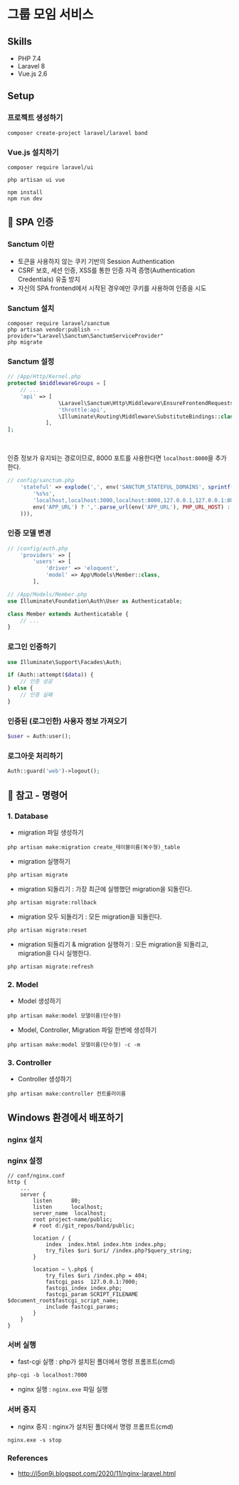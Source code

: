 # 그룹 모임 서비스
## Skills
- PHP 7.4
- Laravel 8
- Vue.js 2.6

## Setup
### 프로젝트 생성하기
```
composer create-project laravel/laravel band
```

### Vue.js 설치하기
```
composer require laravel/ui
```

```
php artisan ui vue
```

```
npm install
npm run dev
```

## :memo: SPA 인증
### Sanctum 이란
- 토큰을 사용하지 않는 쿠키 기반의 Session Authentication
- CSRF 보호, 세션 인증, XSS를 통한 인증 자격 증명(Authentication Credentials) 유출 방지
- 자신의 SPA frontend에서 시작된 경우에만 쿠키를 사용하여 인증을 시도

### Sanctum 설치
```
composer require laravel/sanctum
php artisan vendor:publish --provider="Laravel\Sanctum\SanctumServiceProvider"
php migrate
```

### Sanctum 설정
```php
// /App/Http/Kernel.php
protected $middlewareGroups = [
    // ...
    'api' => [
                \Laravel\Sanctum\Http\Middleware\EnsureFrontendRequestsAreStateful::class,
                'throttle:api',
                \Illuminate\Routing\Middleware\SubstituteBindings::class,
            ],
];
```

<br>

인증 정보가 유지되는 경로이므로, 8000 포트를 사용한다면 `localhost:8000`을 추가한다.
```php
// config/sanctum.php
    'stateful' => explode(',', env('SANCTUM_STATEFUL_DOMAINS', sprintf(
        '%s%s',
        'localhost,localhost:3000,localhost:8000,127.0.0.1,127.0.0.1:8000,::1',
        env('APP_URL') ? ','.parse_url(env('APP_URL'), PHP_URL_HOST) : ''
    ))),
```

### 인증 모델 변경
```php
// /config/auth.php
    'providers' => [
        'users' => [
            'driver' => 'eloquent',
            'model' => App\Models\Member::class,
        ],
```

```php
// /App/Models/Member.php
use Illuminate\Foundation\Auth\User as Authenticatable;

class Member extends Authenticatable {
    // ...
}
```

### 로그인 인증하기
```php
use Illuminate\Support\Facades\Auth;

if (Auth::attempt($data)) {
    // 인증 성공
} else {
    // 인증 실패
}
```

### 인증된 (로그인한) 사용자 정보 가져오기
```php
$user = Auth:user();
```

### 로그아웃 처리하기
```php
Auth::guard('web')->logout();
```

## :memo: 참고 - 명령어
### 1. Database
- migration 파일 생성하기
```
php artisan make:migration create_테이블이름(복수형)_table
```

- migration 실행하기
```
php artisan migrate
```

- migration 되돌리기 : 가장 최근에 실행했던 migration을 되돌린다.
```
php artisan migrate:rollback
```

- migration 모두 되돌리기 : 모든 migration을 되돌린다.
```
php artisan migrate:reset
```

- migration 되돌리기 & migration 실행하기 : 모든 migration을 되돌리고, migration을 다시 실행한다. 
```
php artisan migrate:refresh
```

### 2. Model
- Model 생성하기
```
php artisan make:model 모델이름(단수형)
```

- Model, Controller, Migration 파일 한번에 생성하기
```
php artisan make:model 모델이름(단수형) -c -m
```

### 3. Controller
- Controller 생성하기
```
php artisan make:controller 컨트롤러이름
```

## Windows 환경에서 배포하기
### nginx 설치

### nginx 설정
```
// conf/nginx.conf
http {
    ...
    server {
        listen      80;
        listen      localhost;
        server_name  localhost;
        root project-name/public;
        # root d:/git_repos/band/public;
        
        location / {
            index  index.html index.htm index.php;
            try_files $uri $uri/ /index.php?$query_string;
        }

        location ~ \.php$ {
            try_files $uri /index.php = 404;
            fastcgi_pass  127.0.0.1:7000;
            fastcgi_index index.php;
            fastcgi_param SCRIPT_FILENAME $document_root$fastcgi_script_name;
            include fastcgi_params;
        }
    }
}
```

### 서버 실행
- fast-cgi 실행 : php가 설치된 폴더에서 명령 프롬프트(cmd)
```
php-cgi -b localhost:7000
```

- nginx 실행 : `nginx.exe` 파일 실행

### 서버 중지
- nginx 중지 : nginx가 설치된 폴더에서 명령 프롬프트(cmd)
```
nginx.exe -s stop
```

### References
- <http://i5on9i.blogspot.com/2020/11/nginx-laravel.html>
